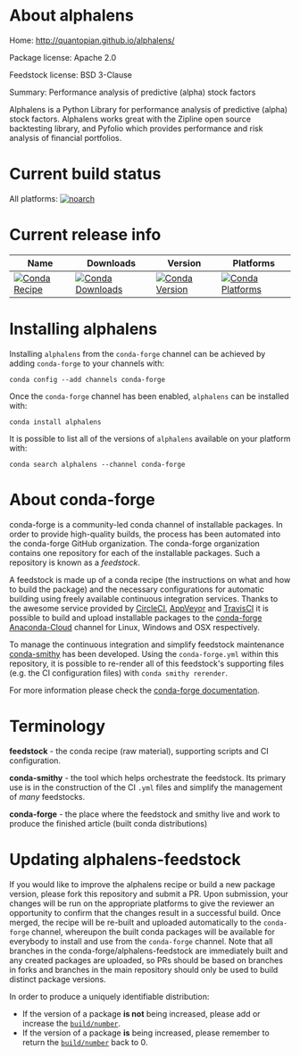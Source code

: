 About alphalens
===============

Home: http://quantopian.github.io/alphalens/

Package license: Apache 2.0

Feedstock license: BSD 3-Clause

Summary: Performance analysis of predictive (alpha) stock factors

Alphalens is a Python Library for performance analysis of predictive (alpha)
stock factors. Alphalens works great with the Zipline open source backtesting
library, and Pyfolio which provides performance and risk analysis of
financial portfolios.


Current build status
====================

All platforms:
[![noarch](https://img.shields.io/circleci/project/github/conda-forge/alphalens-feedstock/master.svg?label=noarch)](https://circleci.com/gh/conda-forge/alphalens-feedstock)

Current release info
====================

| Name | Downloads | Version | Platforms |
| --- | --- | --- | --- |
| [![Conda Recipe](https://img.shields.io/badge/recipe-alphalens-green.svg)](https://anaconda.org/conda-forge/alphalens) | [![Conda Downloads](https://img.shields.io/conda/dn/conda-forge/alphalens.svg)](https://anaconda.org/conda-forge/alphalens) | [![Conda Version](https://img.shields.io/conda/vn/conda-forge/alphalens.svg)](https://anaconda.org/conda-forge/alphalens) | [![Conda Platforms](https://img.shields.io/conda/pn/conda-forge/alphalens.svg)](https://anaconda.org/conda-forge/alphalens) |

Installing alphalens
====================

Installing `alphalens` from the `conda-forge` channel can be achieved by adding `conda-forge` to your channels with:

```
conda config --add channels conda-forge
```

Once the `conda-forge` channel has been enabled, `alphalens` can be installed with:

```
conda install alphalens
```

It is possible to list all of the versions of `alphalens` available on your platform with:

```
conda search alphalens --channel conda-forge
```


About conda-forge
=================

conda-forge is a community-led conda channel of installable packages.
In order to provide high-quality builds, the process has been automated into the
conda-forge GitHub organization. The conda-forge organization contains one repository
for each of the installable packages. Such a repository is known as a *feedstock*.

A feedstock is made up of a conda recipe (the instructions on what and how to build
the package) and the necessary configurations for automatic building using freely
available continuous integration services. Thanks to the awesome service provided by
[CircleCI](https://circleci.com/), [AppVeyor](https://www.appveyor.com/)
and [TravisCI](https://travis-ci.org/) it is possible to build and upload installable
packages to the [conda-forge](https://anaconda.org/conda-forge)
[Anaconda-Cloud](https://anaconda.org/) channel for Linux, Windows and OSX respectively.

To manage the continuous integration and simplify feedstock maintenance
[conda-smithy](https://github.com/conda-forge/conda-smithy) has been developed.
Using the ``conda-forge.yml`` within this repository, it is possible to re-render all of
this feedstock's supporting files (e.g. the CI configuration files) with ``conda smithy rerender``.

For more information please check the [conda-forge documentation](https://conda-forge.org/docs/).

Terminology
===========

**feedstock** - the conda recipe (raw material), supporting scripts and CI configuration.

**conda-smithy** - the tool which helps orchestrate the feedstock.
                   Its primary use is in the construction of the CI ``.yml`` files
                   and simplify the management of *many* feedstocks.

**conda-forge** - the place where the feedstock and smithy live and work to
                  produce the finished article (built conda distributions)


Updating alphalens-feedstock
============================

If you would like to improve the alphalens recipe or build a new
package version, please fork this repository and submit a PR. Upon submission,
your changes will be run on the appropriate platforms to give the reviewer an
opportunity to confirm that the changes result in a successful build. Once
merged, the recipe will be re-built and uploaded automatically to the
`conda-forge` channel, whereupon the built conda packages will be available for
everybody to install and use from the `conda-forge` channel.
Note that all branches in the conda-forge/alphalens-feedstock are
immediately built and any created packages are uploaded, so PRs should be based
on branches in forks and branches in the main repository should only be used to
build distinct package versions.

In order to produce a uniquely identifiable distribution:
 * If the version of a package **is not** being increased, please add or increase
   the [``build/number``](https://conda.io/docs/user-guide/tasks/build-packages/define-metadata.html#build-number-and-string).
 * If the version of a package **is** being increased, please remember to return
   the [``build/number``](https://conda.io/docs/user-guide/tasks/build-packages/define-metadata.html#build-number-and-string)
   back to 0.
